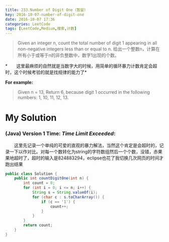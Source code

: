 ```yaml
---
title: 233.Number of Digit One（暂留）
key: 2016-10-07-number-of-digit-one
date: 2016-10-07 17:36
categories: LeetCode
tags: [LeetCode,Medium,搜索,计数]
---
```




>Given an integer n, count the total number of digit 1 appearing in all non-negative integers less than or equal to n.
给出一个整数n，计算在所有小于或等于n的非负整数中，数字1出现的个数。

*　　这里最麻烦的自然就是当数字大的时候，用简单的循环暴力计数肯定会超时，这个时候考验的就是找规律的能力了*

**For example:**
>Given n = 13,
Return 6, because digit 1 occurred in the following numbers: 1, 10, 11, 12, 13.

# My Solution
### (Java) Version 1  Time: *Time Limit Exceeded*:
　　这里先记录一个单纯的可爱的直观的暴力解法，当然这个肯定是会超时的，记录一下以作对比。对每一个数转化为string的字符数组然后一个个数，没错，赤果果地超时了，超时的输入是824883294，eclipse也花了我切换几次网页的时间才跑出结果
```java
public class Solution {
    public int countDigitOne(int n) {
        int count = 0;
        for (int i = 0; i <= n; i++) {
            String s = String.valueOf(i);
            for (char c : s.toCharArray()) {
                if (c == '1') {
                    count++;
                }
            }
        }
        return count;
    }
}
```
